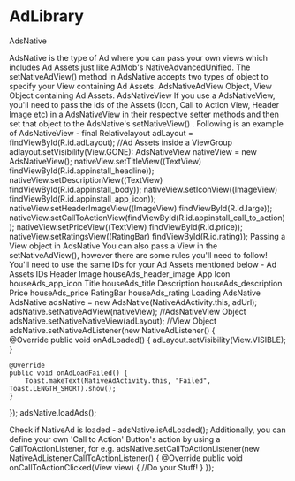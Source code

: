 # AdLibrary
AdsNative
 
AdsNative is the type of Ad where you can pass your own views which includes Ad Assets just like AdMob's NativeAdvancedUnified. 
The setNativeAdView() method in AdsNative accepts two types of object to specify your View containing Ad Assets.
AdsNativeAdView Object,
View Object containing Ad Assets.
AdsNativeView
If you use a AdsNativeView, you'll need to pass the ids of the Assets (Icon, Call to Action View, Header Image etc) in a AdsNativeView in their respective setter methods and then set that object to the AdsNative's setNativeView() . 
Following is an example of AdsNativeView -
final Relativelayout adLayout = findViewById(R.id.adLayout); //Ad Assets inside a ViewGroup
adlayout.setVisibility(View.GONE):
AdsNativeView nativeView = new AdsNativeView();
nativeView.setTitleView((TextView) findViewById(R.id.appinstall_headline));
nativeView.setDescriptionView((TextView) findViewById(R.id.appinstall_body));
nativeView.setIconView((ImageView) findViewById(R.id.appinstall_app_icon));
nativeView.setHeaderImageView((ImageView) findViewById(R.id.large));
nativeView.setCallToActionView(findViewById(R.id.appinstall_call_to_action));
nativeView.setPriceView((TextView) findViewById(R.id.price));
nativeView.setRatingsView((RatingBar) findViewById(R.id.rating));
Passing a View object in AdsNative
You can also pass a View in the setNativeAdView(), however there are some rules you'll need to follow! 
You'll need to use the same IDs for your Ad Assets mentioned below -
Ad Assets
IDs
Header Image
houseAds_header_image
App Icon
houseAds_app_icon
Title
houseAds_title
Description
houseAds_description
Price
houseAds_price
RatingBar
houseAds_rating
Loading AdsNative
AdsNative adsNative = new AdsNative(NativeAdActivity.this, adUrl);
adsNative.setNativeAdView(nativeView); //AdsNativeView Object
adsNative.setNativeNativeView(adLayout); //View Object
adsNative.setNativeAdListener(new NativeAdListener() {            
    @Override
    public void onAdLoaded() {
        adLayout.setVisibility(View.VISIBLE);
    }

    @Override
    public void onAdLoadFailed() {
        Toast.makeText(NativeAdActivity.this, "Failed", Toast.LENGTH_SHORT).show();
    }
});
adsNative.loadAds();
 
Check if NativeAd is loaded - adsNative.isAdLoaded(); 
Additionally, you can define your own 'Call to Action' Button's action by using a CallToActionListener, for e.g.
adsNative.setCallToActionListener(new NativeAdListener.CallToActionListener() {
            @Override
            public void onCallToActionClicked(View view) {
                //Do your Stuff!
            }
        });
